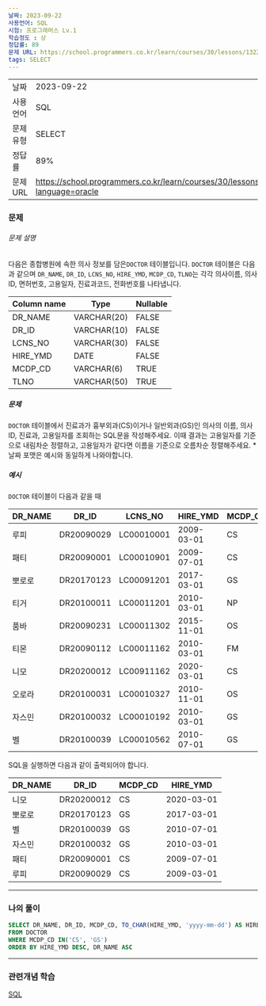 ```yaml
---
날짜: 2023-09-22
사용언어: SQL
시험: 프로그래머스 Lv.1
학습정도 : 상
정답률: 89
문제 URL: https://school.programmers.co.kr/learn/courses/30/lessons/132203?language=oracle
tags: SELECT
---
```

|           |                                                                                  |
| --------- | -------------------------------------------------------------------------------- |
| 날짜      | 2023-09-22                                                                       |
| 사용 언어 | SQL                                                                              |
| 문제 유형 | SELECT                                                                           |
| 정답률    | 89%                                                                              |
| 문제 URL  | https://school.programmers.co.kr/learn/courses/30/lessons/132203?language=oracle |

### 문제

###### 문제 설명

다음은 종합병원에 속한 의사 정보를 담은`DOCTOR` 테이블입니다. `DOCTOR` 테이블은 다음과 같으며 `DR_NAME`, `DR_ID`, `LCNS_NO`, `HIRE_YMD`, `MCDP_CD`, `TLNO`는 각각 의사이름, 의사ID, 면허번호, 고용일자, 진료과코드, 전화번호를 나타냅니다.

|Column name|Type|Nullable|
|---|---|---|
|DR_NAME|VARCHAR(20)|FALSE|
|DR_ID|VARCHAR(10)|FALSE|
|LCNS_NO|VARCHAR(30)|FALSE|
|HIRE_YMD|DATE|FALSE|
|MCDP_CD|VARCHAR(6)|TRUE|
|TLNO|VARCHAR(50)|TRUE|

##### 문제

`DOCTOR` 테이블에서 진료과가 흉부외과(CS)이거나 일반외과(GS)인 의사의 이름, 의사ID, 진료과, 고용일자를 조회하는 SQL문을 작성해주세요. 이때 결과는 고용일자를 기준으로 내림차순 정렬하고, 고용일자가 같다면 이름을 기준으로 오름차순 정렬해주세요.
	\* 날짜 포맷은 예시와 동일하게 나와야합니다.

##### 예시

`DOCTOR` 테이블이 다음과 같을 때

|DR_NAME|DR_ID|LCNS_NO|HIRE_YMD|MCDP_CD|TLNO|
|---|---|---|---|---|---|
|루피|DR20090029|LC00010001|2009-03-01|CS|01085482011|
|패티|DR20090001|LC00010901|2009-07-01|CS|01085220122|
|뽀로로|DR20170123|LC00091201|2017-03-01|GS|01034969210|
|티거|DR20100011|LC00011201|2010-03-01|NP|01034229818|
|품바|DR20090231|LC00011302|2015-11-01|OS|01049840278|
|티몬|DR20090112|LC00011162|2010-03-01|FM|01094622190|
|니모|DR20200012|LC00911162|2020-03-01|CS|01089483921|
|오로라|DR20100031|LC00010327|2010-11-01|OS|01098428957|
|자스민|DR20100032|LC00010192|2010-03-01|GS|01023981922|
|벨|DR20100039|LC00010562|2010-07-01|GS|01058390758|

SQL을 실행하면 다음과 같이 출력되어야 합니다.

|DR_NAME|DR_ID|MCDP_CD|HIRE_YMD|
|---|---|---|---|
|니모|DR20200012|CS|2020-03-01|
|뽀로로|DR20170123|GS|2017-03-01|
|벨|DR20100039|GS|2010-07-01|
|자스민|DR20100032|GS|2010-03-01|
|패티|DR20090001|CS|2009-07-01|
|루피|DR20090029|CS|2009-03-01|

---

### 나의 풀이

```SQL
SELECT DR_NAME, DR_ID, MCDP_CD, TO_CHAR(HIRE_YMD, 'yyyy-mm-dd') AS HIRE_YMD
FROM DOCTOR
WHERE MCDP_CD IN('CS', 'GS')
ORDER BY HIRE_YMD DESC, DR_NAME ASC
```

---
### 관련개념 학습

[SQL](Summary/DB/SQL.md)